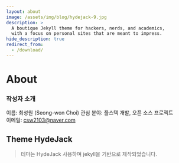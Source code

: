 ```yaml
---
layout: about
image: /assets/img/blog/hydejack-9.jpg
description: >
  A boutique Jekyll theme for hackers, nerds, and academics,
  with a focus on personal sites that are meant to impress.
hide_description: true
redirect_from:
  - /download/
---
```


# About

<!--author-->

### 작성자 소개
이름: 최성원 (Seong-won Choi)
관심 분야: 풀스택 개발, 오픈 소스 프로젝트  
이메일: csw2103@naver.com

## Theme HydeJack
> 테마는 HydeJack 사용하며 jekyll을 기반으로 제작되었습니다.